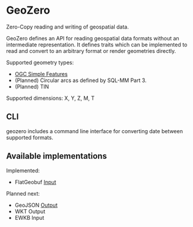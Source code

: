 # GeoZero

Zero-Copy reading and writing of geospatial data.

GeoZero defines an API for reading geospatial data formats without an intermediate representation.
It defines traits which can be implemented to read and convert to an arbitrary format
or render geometries directly.

Supported geometry types:
* [OGC Simple Features](https://en.wikipedia.org/wiki/Simple_Features)
* (Planned) Circular arcs as defined by SQL-MM Part 3.
* (Planned) TIN

Supported dimensions: X, Y, Z, M, T

## CLI

geozero includes a command line interface for converting date between supported formats.

## Available implementations

Implemented:
* FlatGeobuf [Input](https://github.com/bjornharrtell/flatgeobuf)

Planned next:
* GeoJSON [Output](https://github.com/bjornharrtell/flatgeobuf)
* WKT Output
* EWKB Input
